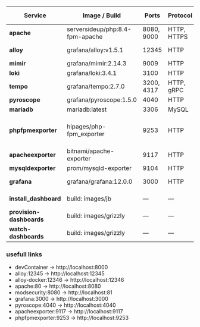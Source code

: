 | Service                 | Image / Build                   | Ports      | Protocol | Beschreibung / Abhängigkeiten                |
| ------------------------| ------------------------------- | ---------- | -------- | ---------------------------------------------|
| **apache**              | serversideup/php:8.4-fpm-apache | 8080, 9000 | HTTP, HTTPS | Webserver, Healthcheck auf 8080           |
| **alloy**               | grafana/alloy:v1.5.1            | 12345      | HTTP     | OpenTelemetry collecter ->ltm                |
| **mimir**               | grafana/mimir:2.14.3            | 9009       | HTTP     | TSDB für Prometheus                          |
| **loki**                | grafana/loki:3.4.1              | 3100       | HTTP     | Log Aggregation                              |
| **tempo**               | grafana/tempo:2.7.0             | 3200, 4317 | HTTP, gRPC | Distributed Tracing Backend                |
| **pyroscope**           | grafana/pyroscope:1.5.0         | 4040       | HTTP     | Profiling Tool                               |
| **mariadb**             | mariadb:latest                  | 3306       | MySQL    | Datenbank                                    |
| **phpfpmexporter**      | hipages/php-fpm_exporter        | 9253       | HTTP     | Exporter für PHP-FPM ( <- apache:9000/status/php-fpm)|
| **apacheexporter**      | bitnami/apache-exporter         | 9117       | HTTP     | Exporter für Apache Status ( <- apache:80) |
| **mysqldexporter**      | prom/mysqld-exporter            | 9104       | HTTP     | Exporter für MariaDB                         |
| **grafana**             | grafana/grafana:12.0.0          | 3000       | HTTP     | Dashboard UI, Healthcheck auf /healthz       |
| **install_dashboard**   | build: images/jb                | —          | —        | jb install, hängt von Grafana ab             |
| **provision-dashboards**| build: images/grizzly           | —          | —        | Dashboard Provisioning mit grr               |
| **watch-dashboards**    | build: images/grizzly           | —          | —        | Beobachtet Dashboards, hängt von install ab  |

### usefull links
- devContainer        → http://localhost:8000
- alloy:12345         → http://localhost:12345
- alloy-docker:12346  → http://localhost:12346
- apache:80           → http://localhost:8080
- modsecurity:8080    → http://localhost:81
- grafana:3000        → http://localhost:3000
- pyroscope:4040      → http://localhost:4040
- apacheexporter:9117 → http://localhost:9117
- phpfpmexporter:9253 → http://localhost:9253